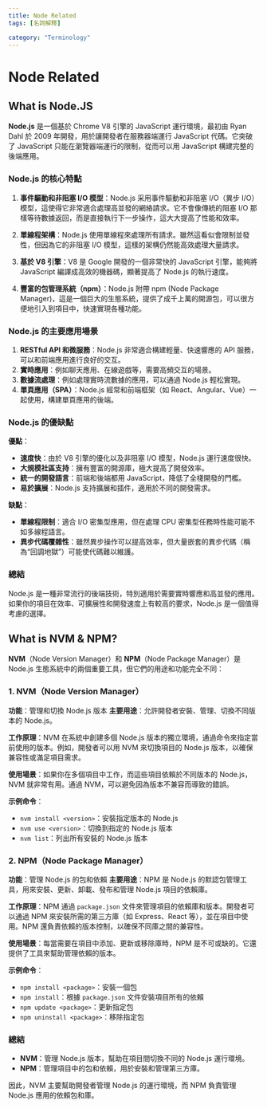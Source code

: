 ```yaml
---
title: Node Related
tags: [名詞解釋]

category: "Terminology"
---
```


# Node Related

## What is Node.JS
**Node.js** 是一個基於 Chrome V8 引擎的 JavaScript 運行環境，最初由 Ryan Dahl 於 2009 年開發，用於讓開發者在服務器端運行 JavaScript 代碼。它突破了 JavaScript 只能在瀏覽器端運行的限制，從而可以用 JavaScript 構建完整的後端應用。

### Node.js 的核心特點

1. **事件驅動和非阻塞 I/O 模型**：Node.js 采用事件驅動和非阻塞 I/O（異步 I/O）模型，這使得它非常適合處理高並發的網絡請求。它不會像傳統的阻塞 I/O 那樣等待數據返回，而是直接執行下一步操作，這大大提高了性能和效率。

2. **單線程架構**：Node.js 使用單線程來處理所有請求。雖然這看似會限制並發性，但因為它的非阻塞 I/O 模型，這樣的架構仍然能高效處理大量請求。

3. **基於 V8 引擎**：V8 是 Google 開發的一個非常快的 JavaScript 引擎，能夠將 JavaScript 編譯成高效的機器碼，顯著提高了 Node.js 的執行速度。

4. **豐富的包管理系統（npm）**：Node.js 附帶 npm (Node Package Manager)，這是一個巨大的生態系統，提供了成千上萬的開源包，可以很方便地引入到項目中，快速實現各種功能。

### Node.js 的主要應用場景

1. **RESTful API 和微服務**：Node.js 非常適合構建輕量、快速響應的 API 服務，可以和前端應用進行良好的交互。
2. **實時應用**：例如聊天應用、在線遊戲等，需要高頻交互的場景。
3. **數據流處理**：例如處理實時流數據的應用，可以通過 Node.js 輕松實現。
4. **單頁應用（SPA）**：Node.js 經常和前端框架（如 React、Angular、Vue）一起使用，構建單頁應用的後端。

### Node.js 的優缺點

**優點**：
- **速度快**：由於 V8 引擎的優化以及非阻塞 I/O 模型，Node.js 運行速度很快。
- **大規模社區支持**：擁有豐富的開源庫，極大提高了開發效率。
- **統一的開發語言**：前端和後端都用 JavaScript，降低了全棧開發的門檻。
- **易於擴展**：Node.js 支持擴展和插件，適用於不同的開發需求。

**缺點**：
- **單線程限制**：適合 I/O 密集型應用，但在處理 CPU 密集型任務時性能可能不如多線程語言。
- **異步代碼覆雜性**：雖然異步操作可以提高效率，但大量嵌套的異步代碼（稱為“回調地獄”）可能使代碼難以維護。

### 總結
Node.js 是一種非常流行的後端技術，特別適用於需要實時響應和高並發的應用。如果你的項目在效率、可擴展性和開發速度上有較高的要求，Node.js 是一個值得考慮的選擇。

## What is NVM & NPM?
**NVM**（Node Version Manager）和 **NPM**（Node Package Manager）是 Node.js 生態系統中的兩個重要工具，但它們的用途和功能完全不同：

### 1. NVM（Node Version Manager）

**功能**：管理和切換 Node.js 版本
**主要用途**：允許開發者安裝、管理、切換不同版本的 Node.js。

**工作原理**：NVM 在系統中創建多個 Node.js 版本的獨立環境，通過命令來指定當前使用的版本。例如，開發者可以用 NVM 來切換項目的 Node.js 版本，以確保兼容性或滿足項目需求。

**使用場景**：如果你在多個項目中工作，而這些項目依賴於不同版本的 Node.js，NVM 就非常有用。通過 NVM，可以避免因為版本不兼容而導致的錯誤。

**示例命令**：
- `nvm install <version>`：安裝指定版本的 Node.js
- `nvm use <version>`：切換到指定的 Node.js 版本
- `nvm list`：列出所有安裝的 Node.js 版本

### 2. NPM（Node Package Manager）

**功能**：管理 Node.js 的包和依賴
**主要用途**：NPM 是 Node.js 的默認包管理工具，用來安裝、更新、卸載、發布和管理 Node.js 項目的依賴庫。

**工作原理**：NPM 通過 `package.json` 文件來管理項目的依賴庫和版本。開發者可以通過 NPM 來安裝所需的第三方庫（如 Express、React 等），並在項目中使用。NPM 還負責依賴的版本控制，以確保不同庫之間的兼容性。

**使用場景**：每當需要在項目中添加、更新或移除庫時，NPM 是不可或缺的。它還提供了工具來幫助管理依賴的版本。

**示例命令**：
- `npm install <package>`：安裝一個包
- `npm install`：根據 `package.json` 文件安裝項目所有的依賴
- `npm update <package>`：更新指定包
- `npm uninstall <package>`：移除指定包

### 總結

- **NVM**：管理 Node.js 版本，幫助在項目間切換不同的 Node.js 運行環境。
- **NPM**：管理項目中的包和依賴，用於安裝和管理第三方庫。

因此，NVM 主要幫助開發者管理 Node.js 的運行環境，而 NPM 負責管理 Node.js 應用的依賴包和庫。